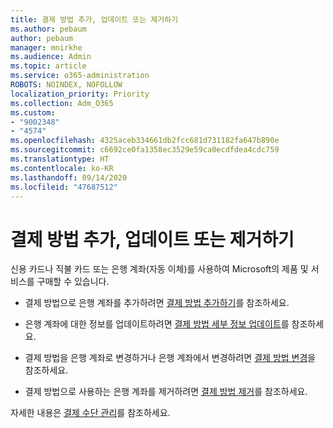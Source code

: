 ```yaml
---
title: 결제 방법 추가, 업데이트 또는 제거하기
ms.author: pebaum
author: pebaum
manager: mnirkhe
ms.audience: Admin
ms.topic: article
ms.service: o365-administration
ROBOTS: NOINDEX, NOFOLLOW
localization_priority: Priority
ms.collection: Adm_O365
ms.custom:
- "9002348"
- "4574"
ms.openlocfilehash: 4325aceb334661db2fcc681d731182fa647b890e
ms.sourcegitcommit: c6692ce0fa1358ec3529e59ca0ecdfdea4cdc759
ms.translationtype: HT
ms.contentlocale: ko-KR
ms.lasthandoff: 09/14/2020
ms.locfileid: "47687512"
---
```

# <a name="add-update-or-remove-payment-method"></a>결제 방법 추가, 업데이트 또는 제거하기

신용 카드나 직불 카드 또는 은행 계좌(자동 이체)를 사용하여 Microsoft의 제품 및 서비스를 구매할 수 있습니다.

- 결제 방법으로 은행 계좌를 추가하려면 [결제 방법 추가하기](https://docs.microsoft.com/microsoft-365/commerce/billing-and-payments/manage-payment-methods#add-a-payment-method)를 참조하세요.

- 은행 계좌에 대한 정보를 업데이트하려면 [결제 방법 세부 정보 업데이트](https://docs.microsoft.com/microsoft-365/commerce/billing-and-payments/manage-payment-methods#update-payment-method-details)를 참조하세요.

- 결제 방법을 은행 계좌로 변경하거나 은행 계좌에서 변경하려면 [결제 방법 변경](https://docs.microsoft.com/microsoft-365/commerce/billing-and-payments/manage-payment-methods#replace-a-payment-method)을 참조하세요.

- 결제 방법으로 사용하는 은행 계좌를 제거하려면 [결제 방법 제거](https://docs.microsoft.com/microsoft-365/commerce/billing-and-payments/manage-payment-methods#delete-a-payment-method)를 참조하세요.

자세한 내용은 [결제 수단 관리](https://docs.microsoft.com/microsoft-365/commerce/billing-and-payments/manage-payment-methods)를 참조하세요.
